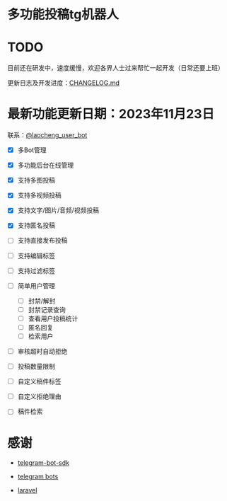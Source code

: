 # 多功能投稿tg机器人

# TODO

目前还在研发中，速度缓慢，欢迎各界人士过来帮忙一起开发（日常还要上班）

更新日志及开发进度：[CHANGELOG.md](https://github.com/taotecode/submission_robot/blob/master/CHANGELOG.md)

# 最新功能更新日期：2023年11月23日

联系：[@laocheng_user_bot](https://t.me/laocheng_user_bot)

- [x] 多Bot管理
- [x] 多功能后台在线管理
- [x] 支持多图投稿
- [x] 支持多视频投稿
- [x] 支持文字/图片/音频/视频投稿
- [x] 支持匿名投稿
- [ ] 支持直接发布投稿
- [ ] 支持编辑标签
- [ ] 支持过滤标签
- [ ] 简单用户管理
  - [ ] 封禁/解封
  - [ ] 封禁记录查询
  - [ ] 查看用户投稿统计
  - [ ] 匿名回复
  - [ ] 检索用户
- [ ] 审核超时自动拒绝
- [ ] 投稿数量限制
- [ ] 自定义稿件标签
- [ ] 自定义拒绝理由
- [ ] 稿件检索


# 感谢

- [telegram-bot-sdk](https://telegram-bot-sdk.com/)

- [telegram bots](https://core.telegram.org/bots)

- [laravel](https://laravel.com/)
